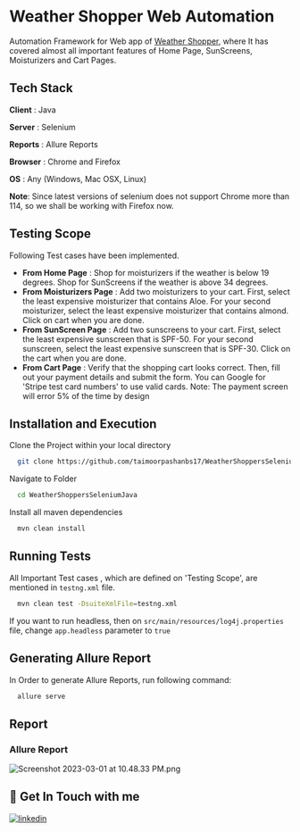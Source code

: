 
# Weather Shopper Web Automation

Automation Framework for Web app of [Weather Shopper](https://weathershopper.pythonanywhere.com/), where It has covered almost all important features of Home Page, SunScreens, Moisturizers and Cart Pages. 



## Tech Stack

**Client** : Java

**Server** : Selenium

**Reports** : Allure Reports

**Browser** : Chrome and Firefox

**OS** : Any (Windows, Mac OSX, Linux)

**Note**: Since latest versions of selenium does not support Chrome more than 114, so we shall be working with 
Firefox now.

## Testing Scope

Following Test cases have been implemented.
- **From Home Page** : Shop for moisturizers if the weather is below 19 degrees. Shop for SunScreens if the weather is above 34 degrees.
- **From Moisturizers Page** : Add two moisturizers to your cart. First, select the least expensive moisturizer that contains Aloe. For your second moisturizer, select the least expensive moisturizer that contains almond. Click on cart when you are done.
- **From SunScreen Page** : Add two sunscreens to your cart. First, select the least expensive sunscreen that is SPF-50. For your second sunscreen, select the least expensive sunscreen that is SPF-30. Click on the cart when you are done.
- **From Cart Page** : Verify that the shopping cart looks correct. Then, fill out your payment details and submit the form. You can Google for 'Stripe test card numbers' to use valid cards. Note: The payment screen will error 5% of the time by design



## Installation and Execution

Clone the Project within your local directory

```bash
  git clone https://github.com/taimoorpashanbs17/WeatherShoppersSeleniumJava.git
```
Navigate to Folder

```bash
  cd WeatherShoppersSeleniumJava
```

Install all maven dependencies
```bash
  mvn clean install
```


## Running Tests

All Important Test cases , which are defined on 'Testing Scope', are mentioned in ```testng.xml``` file.


```bash
  mvn clean test -DsuiteXmlFile=testng.xml 
```

If you want to run headless, then on ```src/main/resources/log4j.properties``` file, change ```app.headless``` parameter to ```true```


## Generating Allure Report

In Order to generate Allure Reports, run following command:
```bash
  allure serve
```


## Report 

### Allure Report
![Screenshot 2023-03-01 at 10.48.33 PM.png](src%2Fmain%2Fresources%2FScreenshot%202023-03-01%20at%2010.48.33%20PM.png)

## 🔗 Get In Touch with me
[![linkedin](https://img.shields.io/badge/linkedin-0A66C2?style=for-the-badge&logo=linkedin&logoColor=white)](https://www.linkedin.com/in/taimoor-pasha-a2294878/)

